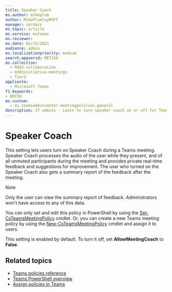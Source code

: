 ```yaml
---
title: Speaker Coach
ms.author: mikeplum
author: MikePlumleyMSFT
manager: serdars
ms.topic: article
ms.service: msteams
ms.reviewer: 
ms.date: 03/15/2021
audience: admin
ms.localizationpriority: medium
search.appverid: MET150
ms.collection: 
  - M365-collaboration
  - m365initiative-meetings
  - Tier2
appliesto: 
  - Microsoft Teams
f1.keywords:
- NOCSH
ms.custom: 
  - ms.teamsadmincenter.meetingpolicies.general
description: IT admins - Learn to turn speaker coach on or off for Teams meetings
---
```


# Speaker Coach

This setting lets users turn on Speaker Coach during a Teams meeting. Speaker Coach processes the audio of the user while they present, and of all unmuted participants during the meeting and provides private real-time feedback and suggestions for improvement. The user who turned on the Speaker Coach also gets a summary report of the feedback after the meeting.

> [!NOTE]
> Only the user can view the summary report of feedback. Administrators won't have access to any of this data.

You can only set and edit this policy in PowerShell by using the [Set-CsTeamsMeetingPolicy](/powershell/module/skype/set-csteamsmeetingpolicy) cmdlet. Or, you can create a new Teams meeting policy by using the [New-CsTeamsMeetingPolicy](/powershell/module/skype/new-csteamsmeetingpolicy) cmdlet and assign it to users.

This setting is enabled by default. To turn it off, set **AllowMeetingCoach** to **False**.

## Related topics

- [Teams policies reference](settings-policies-reference.md#meetings)
- [Teams PowerShell overview](teams-powershell-overview.md)
- [Assign policies in Teams](policy-assignment-overview.md)
